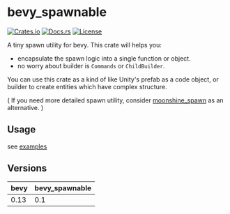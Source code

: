 # bevy_spawnable

[![Crates.io](https://img.shields.io/crates/v/bevy_spawnable)](https://crates.io/crates/bevy_spawnable)
[![Docs.rs](https://docs.rs/bevy_spawnable/badge.svg)](https://docs.rs/bevy_spawnable)
[![License](https://img.shields.io/crates/l/bevy_spawnable)](LICENSE)

A tiny spawn utility for bevy. This crate will helps you:

- encapsulate the spawn logic into a single function or object.
- no worry about builder is `Commands` or `ChildBuilder`.

You can use this crate as a kind of like Unity's prefab as a code object, or builder to create entities which have complex structure.

( If you need more detailed spawn utility, consider [moonshine_spawn](https://github.com/Zeenobit/moonshine_spawn) as an alternative. )

## Usage

see [examples](examples)

## Versions

| bevy | bevy_spawnable      |
|------|---------------------|
| 0.13 | 0.1                 |
